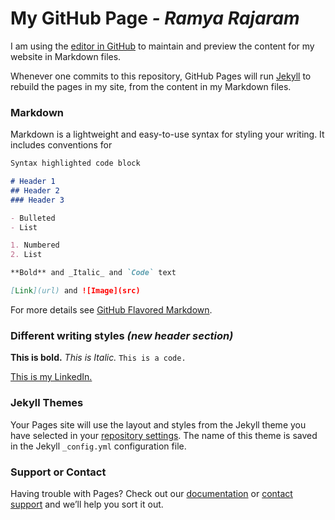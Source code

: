# My GitHub Page  _- Ramya Rajaram_

I am using the [editor in GitHub](https://github.com/Purdue-CS193/homework-0-ramyarakr/edit/master/index.md) to maintain and preview the content for my website in Markdown files.

Whenever one commits to this repository, GitHub Pages will run [Jekyll](https://jekyllrb.com/) to rebuild the pages in my site, from the content in my Markdown files.

### Markdown

Markdown is a lightweight and easy-to-use syntax for styling your writing. It includes conventions for

```markdown
Syntax highlighted code block

# Header 1
## Header 2
### Header 3

- Bulleted
- List

1. Numbered
2. List

**Bold** and _Italic_ and `Code` text

[Link](url) and ![Image](src)
```

For more details see [GitHub Flavored Markdown](https://guides.github.com/features/mastering-markdown/).

### Different writing styles  _(new header section)_
**This is bold.**
_This is Italic._
`This is a code.`

[This is my LinkedIn.](www.linkedin.com/in/ramya-rajaram-6606b0232)

### Jekyll Themes

Your Pages site will use the layout and styles from the Jekyll theme you have selected in your [repository settings](https://github.com/kalutes/CS193_Fall18_Lab1/settings). The name of this theme is saved in the Jekyll `_config.yml` configuration file.

### Support or Contact

Having trouble with Pages? Check out our [documentation](https://help.github.com/categories/github-pages-basics/) or [contact support](https://github.com/contact) and we’ll help you sort it out.
